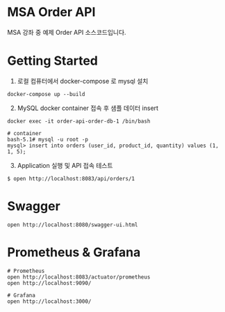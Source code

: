 # MSA Order API 
MSA 강좌 중 예제 Order API 소스코드입니다.

# Getting Started
1. 로컬 컴퓨터에서 docker-compose 로 mysql 설치
```shell
docker-compose up --build
```

2. MySQL docker container 접속 후 샘플 데이터 insert
```shell
docker exec -it order-api-order-db-1 /bin/bash

# container
bash-5.1# mysql -u root -p
mysql> insert into orders (user_id, product_id, quantity) values (1, 1, 5); 
```

3. Application 실행 및 API 접속 테스트 
```shell
$ open http://localhost:8083/api/orders/1
```
# Swagger 
```shell
open http://localhost:8080/swagger-ui.html
```

# Prometheus & Grafana
```
# Prometheus
open http://localhost:8083/actuator/prometheus
open http://localhost:9090/

# Grafana
open http://localhost:3000/
```

